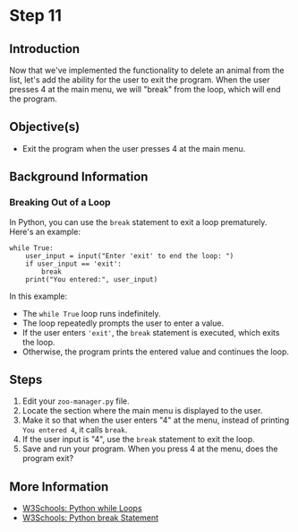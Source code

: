 # Step 11

## Introduction

Now that we've implemented the functionality to delete an animal from the list, let's add the ability for the user to exit the program. When the user presses 4 at the main menu, we will "break" from the loop, which will end the program.

## Objective(s)

- Exit the program when the user presses 4 at the main menu.

## Background Information

### Breaking Out of a Loop

In Python, you can use the `break` statement to exit a loop prematurely. Here's an example:

```
while True:
    user_input = input("Enter 'exit' to end the loop: ")
    if user_input == 'exit':
        break
    print("You entered:", user_input)
```

In this example:
- The `while True` loop runs indefinitely.
- The loop repeatedly prompts the user to enter a value.
- If the user enters `'exit'`, the `break` statement is executed, which exits the loop.
- Otherwise, the program prints the entered value and continues the loop.

## Steps

1. Edit your `zoo-manager.py` file.
2. Locate the section where the main menu is displayed to the user.
3. Make it so that when the user enters "4" at the menu, instead of printing `You entered 4`, it calls `break`.
4. If the user input is "4", use the `break` statement to exit the loop.
5. Save and run your program. When you press 4 at the menu, does the program exit?

## More Information

- [W3Schools: Python while Loops](https://www.w3schools.com/python/python_while_loops.asp)
- [W3Schools: Python break Statement](https://www.w3schools.com/python/ref_keyword_break.asp)
